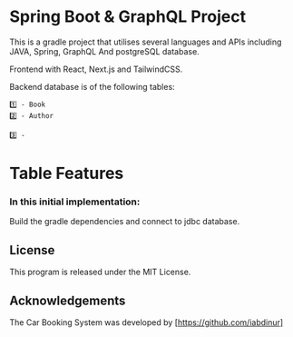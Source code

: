 # Spring Boot & GraphQL Project
This is a gradle project that utilises several languages and APIs including JAVA, Spring, GraphQL And postgreSQL database.

Frontend with React, Next.js and TailwindCSS.

Backend database is of the following tables:
```
1️⃣ - Book
2️⃣ - Author

3️⃣ - 
```
# Table Features


### In this initial implementation:
Build the gradle dependencies and connect to jdbc database.

## License
This program is released under the MIT License.

## Acknowledgements
The Car Booking System was developed by [https://github.com/iabdinur]